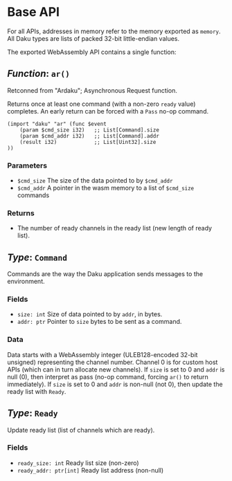 # Base API

For all APIs, addresses in memory refer to the memory exported as `memory`.
All Daku types are lists of packed 32-bit little-endian values.

The exported WebAssembly API contains a single function:

## *Function*: `ar()`

Retconned from "Ardaku"; Asynchronous Request function.

Returns once at least one command (with a non-zero `ready` value) completes.  An
early return can be forced with a `Pass` no-op command.

```wat
(import "daku" "ar" (func $event
    (param $cmd_size i32)   ;; List[Command].size
    (param $cmd_addr i32)   ;; List[Command].addr
    (result i32)            ;; List[Uint32].size 
))
```

### Parameters

 - `$cmd_size` The size of the data pointed to by `$cmd_addr`
 - `$cmd_addr` A pointer in the wasm memory to a list of `$cmd_size` commands

### Returns

 - The number of ready channels in the ready list (new length of ready list).

## *Type*: `Command`

Commands are the way the Daku application sends messages to the environment.

### Fields

 - `size: int` Size of data pointed to by `addr`, in bytes.
 - `addr: ptr` Pointer to `size` bytes to be sent as a command.

### Data

Data starts with a WebAssembly integer (ULEB128-encoded 32-bit unsigned)
representing the channel number.  Channel 0 is for custom host APIs (which can
in turn allocate new channels).  If `size` is set to 0 and `addr` is null (0),
then interpret as pass (no-op command, forcing `ar()` to return immediately).
If `size` is set to 0 and `addr` is non-null (not 0), then update the ready list
with `Ready`.

## *Type*: `Ready`

Update ready list (list of channels which are ready).

### Fields

 - `ready_size: int` Ready list size (non-zero)
 - `ready_addr: ptr[int]` Ready list address (non-null)
